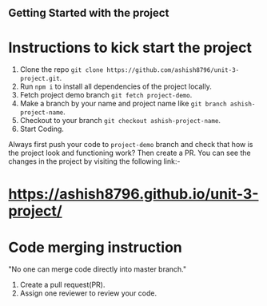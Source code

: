 ## Getting Started with the project

# Instructions to kick start the project

1. Clone the repo `git clone https://github.com/ashish8796/unit-3-project.git`.
2. Run `npm i` to install all dependencies of the project locally.
3. Fetch project demo branch `git fetch project-demo`.
4. Make a branch by your name and project name like `git branch ashish-project-name`.
5. Checkout to your branch `git checkout ashish-project-name`.
6. Start Coding.

Always first push your code to `project-demo` branch and check that how is the project look and functioning work? Then create a PR.
You can see the changes in the project by visiting the following link:-

# https://ashish8796.github.io/unit-3-project/

# Code merging instruction

"No one can merge code directly into master branch."

1. Create a pull request(PR).
2. Assign one reviewer to review your code.
